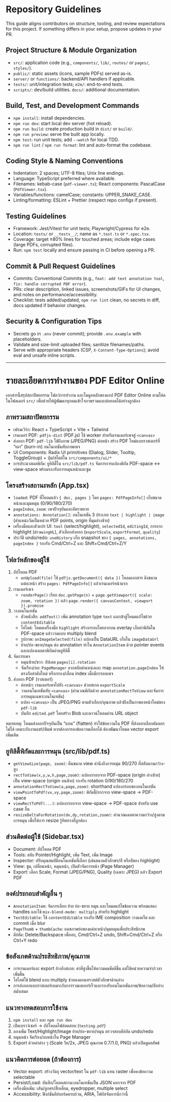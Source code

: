 # Repository Guidelines

This guide aligns contributors on structure, tooling, and review expectations for this project. If something differs in your setup, propose updates in your PR.

## Project Structure & Module Organization
- `src/`: application code (e.g., `components/`, `lib/`, `routes/` or `pages/`, `styles/`).
- `public/`: static assets (icons, sample PDFs) served as-is.
- `server/` or `functions/`: backend/API handlers if applicable.
- `tests/`: unit/integration tests; `e2e/`: end-to-end tests.
- `scripts/`: dev/build utilities. `docs/`: additional documentation.

## Build, Test, and Development Commands
- `npm install`: install dependencies.
- `npm run dev`: start local dev server (hot reload).
- `npm run build`: create production build in `dist/` or `build/`.
- `npm run preview`: serve the built app locally.
- `npm test`: run unit tests; add `--watch` for local TDD.
- `npm run lint` / `npm run format`: lint and auto-format the codebase.

## Coding Style & Naming Conventions
- Indentation: 2 spaces; UTF-8 files; Unix line endings.
- Language: TypeScript preferred where available.
- Filenames: kebab-case (`pdf-viewer.ts`); React components: PascalCase (`PdfViewer.tsx`).
- Variables/functions: camelCase; constants: UPPER_SNAKE_CASE.
- Linting/formatting: ESLint + Prettier (respect repo configs if present).

## Testing Guidelines
- Framework: Jest/Vitest for unit tests; Playwright/Cypress for e2e.
- Location: `tests/` or `__tests__/`; name as `*.test.ts` or `*.spec.tsx`.
- Coverage: target ≥80% lines for touched areas; include edge cases (large PDFs, corrupted files).
- Run: `npm test` locally and ensure passing in CI before opening a PR.

## Commit & Pull Request Guidelines
- Commits: Conventional Commits (e.g., `feat: add text annotation tool`, `fix: handle corrupted PDF error`).
- PRs: clear description, linked issues, screenshots/GIFs for UI changes, and notes on performance/accessibility.
- Checklist: tests added/updated, `npm run lint` clean, no secrets in diff, docs updated if behavior changes.

## Security & Configuration Tips
- Secrets go in `.env` (never commit); provide `.env.example` with placeholders.
- Validate and size-limit uploaded files; sanitize filenames/paths.
- Serve with appropriate headers (CSP, `X-Content-Type-Options`); avoid eval and unsafe inline scripts.

---

# รายละเอียดการทำงานของ PDF Editor Online

เอกสารนี้สรุปสถาปัตยกรรม โฟลว์การทำงาน และโมดูลหลักของแอป PDF Editor Online ตามโค้ดในโฟลเดอร์ `src/` เพื่อช่วยให้ผู้พัฒนาทุกคนเข้าใจภาพรวมและต่อยอดได้อย่างถูกต้อง

## ภาพรวมสถาปัตยกรรม
- เฟรมเวิร์ก: React + TypeScript + Vite + Tailwind
- เรนเดอร์ PDF: `pdfjs-dist` (PDF.js) ใช้ worker สำหรับเรนเดอร์เพจสู่ `<canvas>`
- ส่งออก PDF: `pdf-lib` ใช้ฝังภาพ (JPEG/PNG) ต่อหน้า สร้าง PDF ใหม่แบบราสเตอร์ที่ “เผา” (burn-in) อนโนเทชันทับภาพเพจ
- UI Components: Radix UI primitives (Dialog, Slider, Tooltip, ToggleGroup) + ปุ่ม/สไตล์ใน `src/components/ui/*`
- การประมวลผลพิกัด: ยูทิลิตี้ใน `src/lib/pdf.ts` จัดการการแปลงพิกัด PDF-space ↔ view-space พร้อมรองรับการหมุนหน้าและซูม

## โครงสร้างสถานะหลัก (App.tsx)
- `loaded`: PDF ที่โหลดแล้ว `{ doc, pages }` โดย `pages: PdfPageInfo[]` เก็บขนาดหน้าและมุมหมุน (0/90/180/270)
- `pageIndex`, `zoom`: เพจปัจจุบันและอัตราขยาย
- `annotations: Annotation[]`: อนโนเทชัน 3 ประเภท `text | highlight | image` (ตำแหน่งวัดเป็นหน่วย PDF points, origin ที่มุมล่างซ้าย)
- เครื่องมือและตัวแปร UI: `tool` (select/highlight), `selectedId`, `editingId`, การลาก highlight (`drawingHL`), ตัวเลือกส่งออก (`exportScale`, `exportFormat`, `quality`)
- ประวัติ undo/redo: `useHistory` เก็บ snapshot ของ `{ pages, annotations, pageIndex }` รองรับ Cmd/Ctrl+Z และ Shift+Cmd/Ctrl+Z/Y

## โฟลว์หลักของผู้ใช้
1) อัปโหลด PDF
   - `onUpload(file)` ใช้ `pdfjs.getDocument({ data })` โหลดเอกสาร ดึงขนาดแต่ละหน้า สร้าง `pages: PdfPageInfo[]` แล้วเรนเดอร์หน้าแรก
2) เรนเดอร์เพจ
   - `renderPage()` เรียก `doc.getPage(n)` + `page.getViewport({ scale: zoom, rotation })` แล้ว `page.render({ canvasContext, viewport }).promise`
3) วางอนโนเทชัน
   - ตัวหนังสือ: `addText()` เพิ่ม annotation type `text` และเข้าสู่โหมดแก้ไขด้วย `contentEditable`
   - ไฮไลต์: โหมดเครื่องมือ `highlight` สร้างกรอบโดยลากบน overlay เก็บค่าพิกัดใน PDF-space แล้ววาดแบบ multiply blend
   - รูปภาพ: `onImageSelected(file)` แปลงเป็น DataURL เก็บใน `imageDataUrl`
   - ย้าย/ย่อ-ขยาย/หมุน ต่อ annotation ทำใน `AnnotationItem` ด้วย pointer events และแปลงเดลตาพิกัดผ่านยูทิลิตี้
4) จัดการเพจ
   - หมุนซ้าย/ขวา: อัปเดต `pages[i].rotation`
   - จัดเรียง/ลบ: `PageManager` ลากสลับตำแหน่งและ map `annotation.pageIndex` ให้ตรงกับลำดับใหม่ หรือกรอง/เลื่อน index เมื่อมีการลบเพจ
5) ส่งออก PDF (ราสเตอร์)
   - ต่อหน้า: เรนเดอร์เพจไปยัง `<canvas>` ด้วยสเกล `exportScale`
   - วาดอนโนเทชันทับ `<canvas>` (คำนวณพิกัดด้วย `annotationRectToView` และจัดการการหมุนเฉพาะอนโนเทชัน)
   - แปลง `<canvas>` เป็น JPEG/PNG ตามตัวเลือก/คุณภาพ แล้วฝังเป็นภาพลงหน้าใหม่ของ `pdf-lib`
   - บันทึก `edited.pdf` โดยสร้าง Blob และดาวน์โหลดผ่าน URL object

หมายเหตุ: โหมดส่งออกปัจจุบันเป็น “แบน” (flatten) ทำให้ข้อความใน PDF ที่ส่งออกเลือกคัดลอกไม่ได้ เหมาะกับงานแชร์/พิมพ์ หากต้องการคงข้อความเลือกได้ ต้องพัฒนาโหมด vector export เพิ่มเติม

## ยูทิลิตี้พิกัดและการหมุน (src/lib/pdf.ts)
- `getViewSize(page, zoom)`: คืนขนาด view คำนึงถึงการหมุน 90/270 ที่สลับแกนกว้าง-สูง
- `rectToView(x,y,w,h,page,zoom)`: แปลงกรอบจาก PDF-space (origin ล่างซ้าย) เป็น view-space (origin บนซ้าย) รองรับ rotation 0/90/180/270
- `annotationRectToView(a,page,zoom)`: shorthand แปลงกรอบของอนโนเทชัน
- `viewPointToPdf(vx,vy,page,zoom)`: พิกัดชี้/ลากจาก view-space → PDF-space
- `viewRectToPdf(...)`: แปลงกรอบจาก view-space → PDF-space สำหรับ use case อื่น
- `resizeDeltaForRotation(dx,dy,rotation,zoom)`: คำนวณเดลตาความกว้าง/สูงตามการหมุน เพื่อให้การ resize รู้ทิศทางที่ถูกต้อง

## ส่วนติดต่อผู้ใช้ (Sidebar.tsx)
- Document: อัปโหลด PDF
- Tools: สลับ Pointer/Highlight, เพิ่ม Text, เพิ่ม Image
- Inspector: ปรับคุณสมบัติอนโนเทชันที่เลือก (เช่นขนาดตัวอักษร/สี หรือสีของ highlight)
- View: ซูม, เปลี่ยนหน้า, หมุนหน้า, เปิดตัวจัดการหน้า (Page Manager)
- Export: เลือก Scale, Format (JPEG/PNG), Quality (เฉพาะ JPEG) แล้ว Export PDF

## องค์ประกอบสำคัญอื่น ๆ
- `AnnotationItem`: จัดการเลือก ย้าย ย่อ-ขยาย หมุน และโหมดแก้ไขข้อความ พร้อมแสดง handles และใช้ `mix-blend-mode: multiply` สำหรับ highlight
- `TextEditable`: ใช้ `contentEditable` รองรับ IME composition วางแคเร็ต และ commit เมื่อ blur
- `PageThumb` + `thumbCache`: แคชภาพย่อของแต่ละหน้า/มุมหมุนเพื่อประสิทธิภาพ
- คีย์ลัด: Delete/Backspace เพื่อลบ, Cmd/Ctrl+Z undo, Shift+Cmd/Ctrl+Z หรือ Ctrl+Y redo

## ข้อสังเกตด้านประสิทธิภาพ/คุณภาพ
- การเรนเดอร์และ export อ้างอิงสเกล: ค่าที่สูงขึ้นให้ความคมชัดดีขึ้น แต่ใช้หน่วยความจำ/เวลาเพิ่มขึ้น
- ไฮไลต์ใช้ blend แบบ multiply ช่วยคงคอนทราสต์ตัวอักษรด้านล่าง
- การส่งออกแบบราสเตอร์เหมาะกับการรวมเลเยอร์เร็วและรองรับอนโนเทชันภาพ/ข้อความ/สีอย่างสม่ำเสมอ

## แนวทางทดสอบการใช้งาน
1) `npm install` และ `npm run dev`
2) เปิดเบราว์เซอร์ → อัปโหลดไฟล์ทดสอบ (`testing.pdf`)
3) ลองเพิ่ม Text/Highlight/Image ย้าย/ย่อ-ขยาย/หมุน ตรวจสอบคีย์ลัด undo/redo
4) หมุนหน้า จัดเรียง/ลบหน้าใน Page Manager
5) Export ด้วยค่าต่าง ๆ (Scale 1x/2x, JPEG คุณภาพ 0.7/1.0, PNG) แล้วเปิดดูผลลัพธ์

## แนวคิดการต่อยอด (ถ้าต้องการ)
- Vector export: สร้างวัตถุ vector/text ใน `pdf-lib` แทน raster เพื่อคงข้อความ selectable
- Persist/Load: บันทึก/โหลดสถานะอนโนเทชันเป็น JSON แยกจาก PDF
- เครื่องมือเพิ่ม: เส้น/ลูกศร/สี่เหลี่ยม, eyedropper, multiple select
- Accessibility: ฟังก์ชันคีย์บอร์ดครบถ้วน, ARIA, โฟกัสจัดการดีกว่านี้
